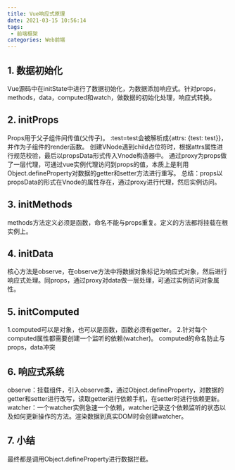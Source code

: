 ```yaml
---
title: Vue响应式原理
date: 2021-03-15 10:56:14
tags:
 - 前端框架
categories: Web前端
---
```

## 1. 数据初始化
Vue源码中在initState中进行了数据初始化，为数据添加响应式。针对props，methods，data，computed和watch，做数据的初始化处理，响应式转换。
## 2. initProps
Props用于父子组件间传值(父传子)。
:test=test会被解析成{attrs: {test: test}}，并作为子组件的render函数。
创建VNode遇到child占位符时，根据attrs属性进行规范校验，最后以propsData形式传入Vnode构造器中。
通过proxy为props做了一层代理，可通过vue实例代理访问到props的值，本质上是利用Object.defineProperty对数据的getter和setter方法进行重写。
总结：props以propsData的形式在Vnode的属性存在，通过proxy进行代理，然后实例访问。
## 3. initMethods
methods方法定义必须是函数，命名不能与props重复。定义的方法都将挂载在根实例上。
## 4. initData
核心方法是observe，在observe方法中将数据对象标记为响应式对象，然后进行响应式处理。同props，通过proxy对data做一层处理，可通过实例访问对象属性。
## 5. initComputed
1.computed可以是对象，也可以是函数，函数必须有getter。
2.针对每个computed属性都需要创建一个监听的依赖(watcher)。
computed的命名防止与props，data冲突
## 6. 响应式系统
observe：挂载组件，引入observe类，通过Object.defineProperty，对数据的getter和setter进行改写，读取getter进行依赖手机，在setter时进行依赖更新。
watcher：一个watcher实例急速一个依赖，watcher记录这个依赖监听的状态以及如何更新操作的方法。渲染数据到真实DOM时会创建watcher。
## 7. 小结
最终都是调用Object.defineProperty进行数据拦截。



